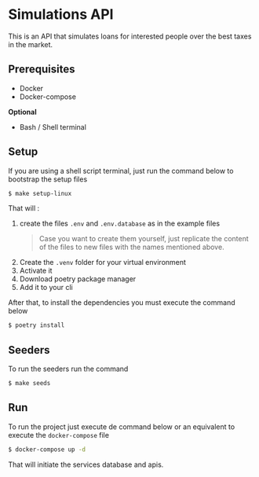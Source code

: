 # Simulations API

This is an API that simulates loans for interested people over the best taxes in the market.

## Prerequisites

- Docker
- Docker-compose

**Optional**

- Bash / Shell terminal

## Setup

If you are using a shell script terminal, just run the command below to bootstrap the setup files

```bash
$ make setup-linux
```

That will :

1. create the files `.env` and `.env.database` as in the example files
   > Case you want to create them yourself, just replicate the content of the files to new files with the names mentioned above.
2. Create the `.venv` folder for your virtual environment
3. Activate it
4. Download poetry package manager
5. Add it to your cli

After that, to install the dependencies you must execute the command below

```bash
$ poetry install
```

## Seeders

To run the seeders run the command
```bash
$ make seeds
```


## Run

To run the project just execute de command below or an equivalent to execute the `docker-compose` file

```bash
$ docker-compose up -d
```

That will initiate the services database and apis.
